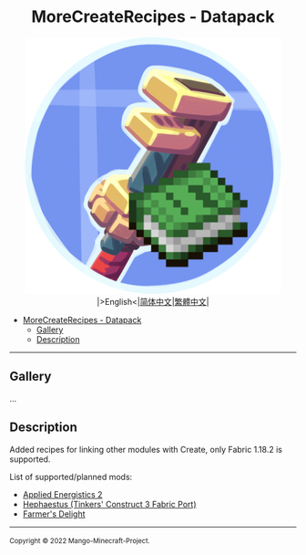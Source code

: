 <div align="center">

# MoreCreateRecipes - Datapack
![icon](./img/icon/icon_450x450.png)
|>English<|[简体中文](./i18n/README.zho-Hans_CN.md)|[繁體中文](./i18n/README.zho-Hant_TW.md)|

</div>

- [MoreCreateRecipes - Datapack](#morecreaterecipes---datapack)
  - [Gallery](#gallery)
  - [Description](#description)

---

## Gallery

...

## Description

Added recipes for linking other modules with Create, only Fabric 1.18.2 is supported.

List of supported/planned mods:
- [Applied Energistics 2](https://www.curseforge.com/minecraft/mc-mods/applied-energistics-2 "Applied Energistics 2")
- [Hephaestus (Tinkers' Construct 3 Fabric Port)](https://www.curseforge.com/minecraft/mc-mods/hephaestus-fabric "Hephaestus (Tinkers' Construct 3 Fabric Port)")
- [Farmer's Delight](https://www.curseforge.com/minecraft/mc-mods/farmers-delight-fabric "Farmer's Delight")

---

<small>Copyright © 2022 Mango-Minecraft-Project.</small>